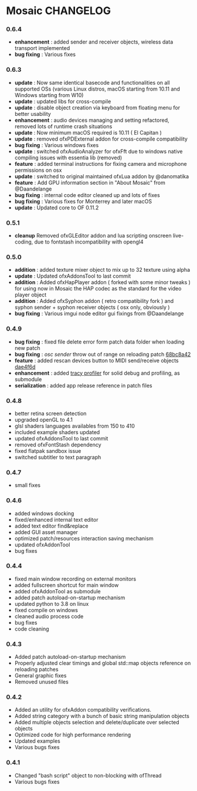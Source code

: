 # Mosaic CHANGELOG

### 0.6.4

- **enhancement** : added sender and receiver objects, wireless data transport implemented
- **bug fixing** : Various fixes

### 0.6.3

- **update** : Now same identical basecode and functionalities on all supported OSs (various Linux distros, macOS starting from 10.11 and Windows starting from W10)
- **update** : updated libs for cross-compile
- **update** : disable object creation via keyboard from floating menu for better usability
- **enhancement** : audio devices managing and setting refactored, removed lots of runtime crash situations
- **update** : Now minimum macOS required is 10.11 ( El Capitan )
- **update** : removed ofxPDExternal addon for cross-compile compatibility
- **bug fixing** : Various windows fixes
- **update** : switched ofxAudioAnalyzer for ofxFft due to windows native compiling issues with essentia lib (removed)
- **feature** : added terminal instructions for fixing camera and microphone permissions on osx
- **update** : switched to original maintained ofxLua addon by @danomatika
- **feature** : Add GPU information section in "About Mosaic" from @Daandelange
- **bug fixing** : internal code editor cleaned up and lots of fixes
- **bug fixing** : Various fixes for Monterrey and later macOS
- **update** : Updated core to OF 0.11.2

### 0.5.1

- **cleanup** Removed ofxGLEditor addon and lua scripting onscreen live-coding, due to fontstash incompatibility with opengl4

### 0.5.0

- **addition** : added texture mixer object to mix up to 32 texture using alpha
- **update** : Updated ofxAddonsTool to last commit
- **addition** : Added ofxHapPlayer addon ( forked with some minor tweaks ) for using now in Mosaic the HAP codec as the standard for the video player object
- **addition** : Added ofxSyphon addon ( retro compatibility fork ) and syphon sender + syphon receiver objects ( osx only, obviously )
- **bug fixing** : Various imgui node editor gui fixings from @Daandelange

### 0.4.9

- **bug fixing** : fixed file delete error form patch data folder when loading new patch
- **bug fixing** : _osc sender_ throw out of range on reloading patch [68bc8a42](https://github.com/d3cod3/ofxVisualProgramming/commit/68bc8a42602374ee4fe8325b39a08493bc4550e2)
- **feature** : added rescan devices button to MIDI send/receive objects [dae4f6d](https://github.com/d3cod3/ofxVisualProgramming/commit/dae4f6de2eca90ed1f06fa8efbee4c684ce445be)
- **enhancement** : added [tracy profiler](https://github.com/wolfpld/tracy) for solid debug and profiling, as submodule
- **serialization** : added app release reference in patch files

### 0.4.8
- better retina screen detection
- upgraded openGL to 4.1
- glsl shaders languages availables from 150 to 410
- included example shaders updated
- updated ofxAddonsTool to last commit
- removed ofxFontStash dependency
- fixed flatpak sandbox issue
- switched subtitler to text paragraph


### 0.4.7
- small fixes

### 0.4.6
- added windows docking
- fixed/enhanced internal text editor
- added text editor find&replace
- added GUI asset manager
- optimized patch/resources interaction saving mechanism
- updated ofxAddonTool
- bug fixes

### 0.4.4
- fixed main window recording on external monitors
- added fullscreen shortcut for main window
- added ofxAddonTool as submodule
- added patch autoload-on-startup mechanism
- updated python to 3.8 on linux
- fixed compile on windows
- cleaned audio process code
- bug fixes
- code cleaning

### 0.4.3
- Added patch autoload-on-startup mechanism
- Properly adjusted clear timings and global std::map objects reference on reloading patches
- General graphic fixes
- Removed unused files

### 0.4.2
- Added an utility for ofxAddon compatibility verifications.
- Added string category with a bunch of basic string manipulation objects
- Added multiple objects selection and delete/duplicate over selected objects
- Optimized code for high performance rendering
- Updated examples
- Various bugs fixes

### 0.4.1

- Changed "bash script" object to non-blocking with ofThread
- Various bugs fixes
